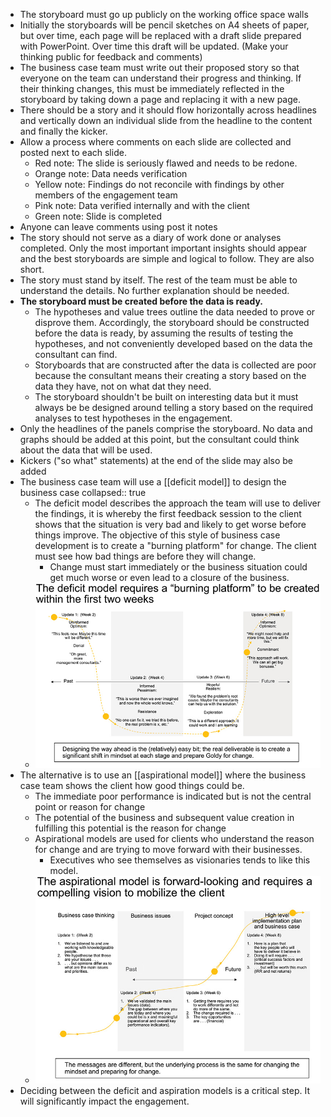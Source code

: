 - The storyboard must go up publicly on the working office space walls
- Initially the storyboards will be pencil sketches on A4 sheets of paper, but over time, each page will be replaced with a draft slide prepared with PowerPoint. Over time this draft will be updated. (Make your thinking public for feedback and comments)
- The business case team must write out their proposed story so that everyone on the team can understand their progress and thinking. If their thinking changes, this must be immediately reflected in the storyboard by taking down a page and replacing it with a new page.
- There should be a story and it should flow horizontally across headlines and vertically down an individual slide from the headline to the content and finally the kicker.
- Allow a process where comments on each slide are collected and posted next to each slide.
	- Red note: The slide is seriously flawed and needs to be redone.
	- Orange note: Data needs verification
	- Yellow note: Findings do not reconcile with findings by other members of the engagement team
	- Pink note: Data verified internally and with the client
	- Green note: Slide is completed
- Anyone can leave comments using post it notes
- The story should not serve as a diary of work done or analyses completed. Only the most important important insights should appear and the best storyboards are simple and logical to follow. They are also short.
- The story must stand by itself. The rest of the team must be able to understand the details. No further explanation should be needed.
- **The storyboard must be created before the data is ready.**
	- The hypotheses and value trees outline the data needed to prove or disprove them. Accordingly, the storyboard should be constructed before the data is ready, by assuming the results of testing the hypotheses, and not conveniently developed based on the data the consultant can find.
	- Storyboards that are constructed after the data is collected are poor because the consultant means their creating a story based on the data they have, not on what dat they need.
	- The storyboard shouldn't be built on interesting data but it must always be be designed around telling a story based on the required analyses to test hypotheses in the engagement.
- Only the headlines of the panels comprise the storyboard. No data and graphs should be added at this point, but the consultant could think about the data that will be used.
- Kickers ("so what" statements) at the end of the slide may also be added
- The business case team will use a [[deficit model]] to design the business case
  collapsed:: true
	- The deficit model describes the approach the team will use to deliver the findings, it is whereby the first feedback session to the client shows that the situation is very bad and likely to get worse before things improve. The objective of this style of business case development is to create a "burning platform" for change. The client must see how bad things are before they will change.
		- Change must start immediately or the business situation could get much worse or even lead to a closure of the business.
	- ![image.png](../assets/image_1656962378718_0.png)
- The alternative is to use an [[aspirational model]] where the business case team shows the client how good things could be.
	- The immediate poor performance is indicated but is not the central point or reason for change
	- The potential of the business and subsequent value creation in fulfilling this potential is the reason for change
	- Aspirational models are used for clients who understand the reason for change and are trying to move forward with their businesses.
		- Executives who see themselves as visionaries tends to like this model.
	- ![image.png](../assets/image_1656962722293_0.png)
- Deciding between the deficit and aspiration models is a critical step. It will significantly impact the engagement.